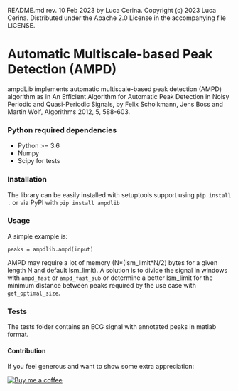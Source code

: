 README.md rev. 10 Feb 2023 by Luca Cerina.
Copyright (c) 2023 Luca Cerina.
Distributed under the Apache 2.0 License in the accompanying file LICENSE.

# Automatic Multiscale-based Peak Detection (AMPD)

ampdLib implements automatic multiscale-based peak detection (AMPD) algorithm
as in An Efficient Algorithm for Automatic Peak Detection in Noisy Periodic and
Quasi-Periodic Signals, by Felix Scholkmann, Jens Boss and Martin Wolf,
Algorithms 2012, 5, 588-603.

### Python required dependencies
- Python >= 3.6
- Numpy
- Scipy for tests

### Installation
The library can be easily installed with setuptools support using `pip install .` or via PyPI with `pip install ampdlib`

### Usage
A simple example is:
```
peaks = ampdlib.ampd(input)
```

AMPD may require a lot of memory (N*(lsm_limit*N/2) bytes for a given length N and default lsm_limit). A solution is to divide the signal in windows with `ampd_fast` or `ampd_fast_sub` or determine a better lsm_limit for the minimum distance between peaks required by the use case with `get_optimal_size`. 

### Tests
The tests folder contains an ECG signal with annotated peaks in matlab format.

#### Contribution
If you feel generous and want to show some extra appreciation:

[![Buy me a coffee][buymeacoffee-shield]][buymeacoffee]

[buymeacoffee]: https://www.buymeacoffee.com/u2Vb3kO
[buymeacoffee-shield]: https://www.buymeacoffee.com/assets/img/custom_images/orange_img.png
